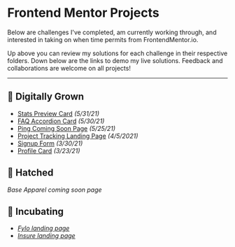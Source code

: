 # Frontend Mentor Projects
Below are challenges I've completed, am currently working through, and interested in taking on when time permits from FrontendMentor.io. 

Up above you can review my solutions for each challenge in their respective folders. Down below are the links to demo my live solutions. Feedback and collaborations are welcome on all projects!

---

## 🐔 Digitally Grown
- [Stats Preview Card](https://shegeeks.github.io/Frontend-Mentor-Projects/stats-preview-card/) *(5/31/21)*
- [FAQ Accordion Card](https://shegeeks.github.io/Frontend-Mentor-Projects/faq-accordion-card/) *(5/30/21)*
- [Ping Coming Soon Page](https://shegeeks.github.io/Frontend-Mentor-Projects/ping-coming-soon-page) *(5/25/21)*
- [Project Tracking Landing Page](https://shegeeks.github.io/Frontend-Mentor-Projects/project-tracking-component/) *(4/5/2021)*
- [Signup Form](https://shegeeks.github.io/Frontend-Mentor-Projects/Signup%20Form/) *(3/30/21)*
- [Profile Card](https://shegeeks.github.io/Frontend-Mentor-Projects/Profile%20Card/) *(3/23/21)*

## 🐣 Hatched
*Base Apparel coming soon page*

## 🥚 Incubating
- *[Fylo landing page](https://www.frontendmentor.io/challenges/fylo-landing-page-with-two-column-layout-5ca5ef041e82137ec91a50f5)*
- *[Insure landing page](https://www.frontendmentor.io/challenges/insure-landing-page-uTU68JV8)*